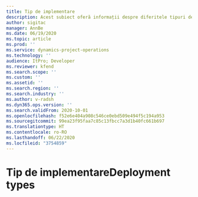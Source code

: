 ```yaml
---
title: Tip de implementare
description: Acest subiect oferă informații despre diferitele tipuri de implementare a operațiunilor de proiect și vă ajută să determinați care este potrivit pentru compania dvs.
author: sigitac
manager: AnnBe
ms.date: 06/19/2020
ms.topic: article
ms.prod: ''
ms.service: dynamics-project-operations
ms.technology: ''
audience: ItPro; Developer
ms.reviewer: kfend
ms.search.scope: ''
ms.custom: ''
ms.assetid: ''
ms.search.region: ''
ms.search.industry: ''
ms.author: v-radsh
ms.dyn365.ops.version: ''
ms.search.validFrom: 2020-10-01
ms.openlocfilehash: f52e6e404a908c546ce0ebd509e494f5c194a953
ms.sourcegitcommit: 99ea23f95faa7c85c13fbcc7a3d1b40fc661b697
ms.translationtype: HT
ms.contentlocale: ro-RO
ms.lasthandoff: 06/22/2020
ms.locfileid: "3754859"
---
```

# <a name="deployment-types"></a><span data-ttu-id="b9fcc-103">Tip de implementare</span><span class="sxs-lookup"><span data-stu-id="b9fcc-103">Deployment types</span></span>


